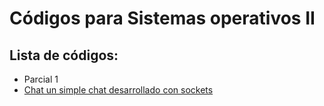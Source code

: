 # Códigos para Sistemas operativos II


## Lista de códigos:

 - Parcial 1
  - [Chat un simple chat desarrollado con sockets](/parcial_01/sockets/chat/)
